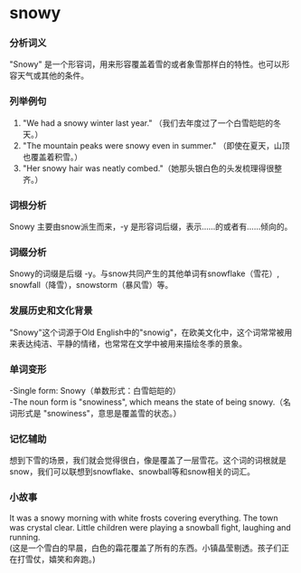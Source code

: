 # snowy

### 分析词义

  

"Snowy" 是一个形容词，用来形容覆盖着雪的或者象雪那样白的特性。也可以形容天气或其他的条件。

  

### 列举例句

  

1.  "We had a snowy winter last year." （我们去年度过了一个白雪皑皑的冬天。）
2.  "The mountain peaks were snowy even in summer." （即使在夏天，山顶也覆盖着积雪。）
3.  "Her snowy hair was neatly combed."（她那头银白色的头发梳理得很整齐。）

  

### 词根分析

  

Snowy 主要由snow派生而来，-y 是形容词后缀，表示……的或者有……倾向的。

  

### 词缀分析

  

Snowy的词缀是后缀 -y。与snow共同产生的其他单词有snowflake（雪花）, snowfall（降雪），snowstorm（暴风雪）等。

  

### 发展历史和文化背景

  

"Snowy"这个词源于Old English中的"snowig"，在欧美文化中，这个词常常被用来表达纯洁、平静的情绪，也常常在文学中被用来描绘冬季的景象。

  

### 单词变形

  

\-Single form: Snowy（单数形式：白雪皑皑的）  
\-The noun form is "snowiness", which means the state of being snowy.（名词形式是 "snowiness"，意思是覆盖雪的状态。）

  

### 记忆辅助

  

想到下雪的场景，我们就会觉得很白，像是覆盖了一层雪花。这个词的词根就是snow，我们可以联想到snowflake、snowball等和snow相关的词汇。

  

### 小故事

  

It was a snowy morning with white frosts covering everything. The town was crystal clear. Little children were playing a snowball fight, laughing and running.  
(这是一个雪白的早晨，白色的霜花覆盖了所有的东西。小镇晶莹剔透。孩子们正在打雪仗，嬉笑和奔跑。)
